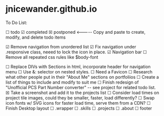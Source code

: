 # jnicewander.github.io

To Do List:

☐ todo ☑ completed ☒ postponed   <----- Copy and paste to create, modify, and delete todo items

☑ Remove navigation from unordered list 
☑ Fix navigation under .responsive class, neeed to lock the icon in place.
☑ Navigation bar
☐ Remove all repeated css rules like $body-font

☐ Replace DIVs with Sections in html, incorporate header for navigation menu
☐ Use &: selector on nested styles.
☐ Need a Favicon
☐ Research what other people put in their "About Me" sections on portfoliios
    ☐ Create a list of things to include and modify to suit me
☐ Finish redesign of "Unofficial PCS Part Number converter" -- see project for related todo list.
    ☒ Take a screenshot and add it to the projects list
☐ Consider load times on project tile images, could they be smaller, faster, load differently?
    ☐ Swap icon fonts w/ SVG icons for faster load time, serve them from a CDN?
☐ Finish Desktop layout
    ☐ .wrapper
    ☐ .skills
    ☐ .projects
    ☐ .about
    ☐ footer